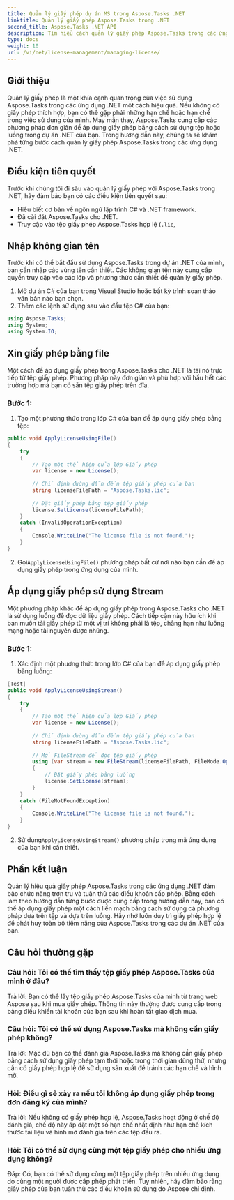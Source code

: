 ```yaml
---
title: Quản lý giấy phép dự án MS trong Aspose.Tasks .NET
linktitle: Quản lý giấy phép Aspose.Tasks trong .NET
second_title: Aspose.Tasks .NET API
description: Tìm hiểu cách quản lý giấy phép Aspose.Tasks trong các ứng dụng .NET một cách liền mạch bằng cách sử dụng các phương pháp dựa trên tệp hoặc dựa trên luồng.
type: docs
weight: 10
url: /vi/net/license-management/managing-license/
---
```

## Giới thiệu
Quản lý giấy phép là một khía cạnh quan trọng của việc sử dụng Aspose.Tasks trong các ứng dụng .NET một cách hiệu quả. Nếu không có giấy phép thích hợp, bạn có thể gặp phải những hạn chế hoặc hạn chế trong việc sử dụng của mình. May mắn thay, Aspose.Tasks cung cấp các phương pháp đơn giản để áp dụng giấy phép bằng cách sử dụng tệp hoặc luồng trong dự án .NET của bạn. Trong hướng dẫn này, chúng ta sẽ khám phá từng bước cách quản lý giấy phép Aspose.Tasks trong các ứng dụng .NET.
## Điều kiện tiên quyết
Trước khi chúng tôi đi sâu vào quản lý giấy phép với Aspose.Tasks trong .NET, hãy đảm bảo bạn có các điều kiện tiên quyết sau:
- Hiểu biết cơ bản về ngôn ngữ lập trình C# và .NET framework.
- Đã cài đặt Aspose.Tasks cho .NET.
- Truy cập vào tệp giấy phép Aspose.Tasks hợp lệ (`.lic`,
## Nhập không gian tên
Trước khi có thể bắt đầu sử dụng Aspose.Tasks trong dự án .NET của mình, bạn cần nhập các vùng tên cần thiết. Các không gian tên này cung cấp quyền truy cập vào các lớp và phương thức cần thiết để quản lý giấy phép.

1. Mở dự án C# của bạn trong Visual Studio hoặc bất kỳ trình soạn thảo văn bản nào bạn chọn.
2. Thêm các lệnh sử dụng sau vào đầu tệp C# của bạn:
```csharp
using Aspose.Tasks;
using System;
using System.IO;

```
## Xin giấy phép bằng file
Một cách để áp dụng giấy phép trong Aspose.Tasks cho .NET là tải nó trực tiếp từ tệp giấy phép. Phương pháp này đơn giản và phù hợp với hầu hết các trường hợp mà bạn có sẵn tệp giấy phép trên đĩa.
### Bước 1:
1. Tạo một phương thức trong lớp C# của bạn để áp dụng giấy phép bằng tệp:
```csharp
public void ApplyLicenseUsingFile()
{
    try
    {
        // Tạo một thể hiện của lớp Giấy phép
        var license = new License();
        
        // Chỉ định đường dẫn đến tệp giấy phép của bạn
        string licenseFilePath = "Aspose.Tasks.lic";
        
        // Đặt giấy phép bằng tệp giấy phép
        license.SetLicense(licenseFilePath);
    }
    catch (InvalidOperationException)
    {
        Console.WriteLine("The license file is not found.");
    }
}
```
2.  Gọi`ApplyLicenseUsingFile()` phương pháp bất cứ nơi nào bạn cần để áp dụng giấy phép trong ứng dụng của mình.
## Áp dụng giấy phép sử dụng Stream
Một phương pháp khác để áp dụng giấy phép trong Aspose.Tasks cho .NET là sử dụng luồng để đọc dữ liệu giấy phép. Cách tiếp cận này hữu ích khi bạn muốn tải giấy phép từ một vị trí không phải là tệp, chẳng hạn như luồng mạng hoặc tài nguyên được nhúng.
### Bước 1:
1. Xác định một phương thức trong lớp C# của bạn để áp dụng giấy phép bằng luồng:
```csharp
[Test]
public void ApplyLicenseUsingStream()
{
    try
    {
        // Tạo một thể hiện của lớp Giấy phép
        var license = new License();
        
        // Chỉ định đường dẫn đến tệp giấy phép của bạn
        string licenseFilePath = "Aspose.Tasks.lic";
        
        // Mở FileStream để đọc tệp giấy phép
        using (var stream = new FileStream(licenseFilePath, FileMode.Open))
        {
            // Đặt giấy phép bằng luồng
            license.SetLicense(stream);
        }
    }
    catch (FileNotFoundException)
    {
        Console.WriteLine("The license file is not found.");
    }
}
```
2.  Sử dụng`ApplyLicenseUsingStream()` phương pháp trong mã ứng dụng của bạn khi cần thiết.
## Phần kết luận
Quản lý hiệu quả giấy phép Aspose.Tasks trong các ứng dụng .NET đảm bảo chức năng trơn tru và tuân thủ các điều khoản cấp phép. Bằng cách làm theo hướng dẫn từng bước được cung cấp trong hướng dẫn này, bạn có thể áp dụng giấy phép một cách liền mạch bằng cách sử dụng cả phương pháp dựa trên tệp và dựa trên luồng. Hãy nhớ luôn duy trì giấy phép hợp lệ để phát huy toàn bộ tiềm năng của Aspose.Tasks trong các dự án .NET của bạn.
## Câu hỏi thường gặp
### Câu hỏi: Tôi có thể tìm thấy tệp giấy phép Aspose.Tasks của mình ở đâu?

Trả lời: Bạn có thể lấy tệp giấy phép Aspose.Tasks của mình từ trang web Aspose sau khi mua giấy phép. Thông tin này thường được cung cấp trong bảng điều khiển tài khoản của bạn sau khi hoàn tất giao dịch mua.

### Câu hỏi: Tôi có thể sử dụng Aspose.Tasks mà không cần giấy phép không?

Trả lời: Mặc dù bạn có thể đánh giá Aspose.Tasks mà không cần giấy phép bằng cách sử dụng giấy phép tạm thời hoặc trong thời gian dùng thử, nhưng cần có giấy phép hợp lệ để sử dụng sản xuất để tránh các hạn chế và hình mờ.

### Hỏi: Điều gì sẽ xảy ra nếu tôi không áp dụng giấy phép trong đơn đăng ký của mình?

Trả lời: Nếu không có giấy phép hợp lệ, Aspose.Tasks hoạt động ở chế độ đánh giá, chế độ này áp đặt một số hạn chế nhất định như hạn chế kích thước tài liệu và hình mờ đánh giá trên các tệp đầu ra.

### Hỏi: Tôi có thể sử dụng cùng một tệp giấy phép cho nhiều ứng dụng không?

Đáp: Có, bạn có thể sử dụng cùng một tệp giấy phép trên nhiều ứng dụng do cùng một người được cấp phép phát triển. Tuy nhiên, hãy đảm bảo rằng giấy phép của bạn tuân thủ các điều khoản sử dụng do Aspose chỉ định.
